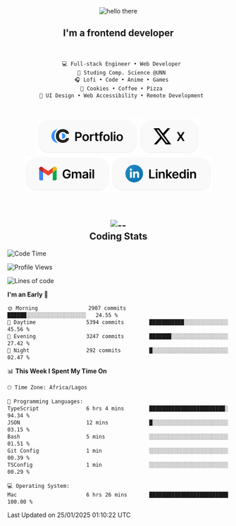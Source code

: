 <div align="center">
  
  <img src="https://readme-typing-svg.demolab.com?font=Fira+Code&weight=600&size=24&duration=4000&pause=300&color=3291FF&center=true&vCenter=true&random=false&width=300&height=24&lines=Hey+There;Hola;Namaste;Aloha;Bonjour;Konnichiwa" alt="hello there" height="36" width="300" />
  <h2>I'm a frontend developer</h2>
  
</div>

<br/>

<div align="center">
  
  ```
    💻 Full-stack Engineer • Web Developer
    💼 Studing Comp. Science @UNN
    🎧 Lofi • Code • Anime • Games
    🍪 Cookies • Coffee • Pizza
    📖 UI Design • Web Accessibility • Remote Development
  ```

</div>

<br/>

<div align="center">

  [![portfolio](./assets/badge-portfolio.svg)](https://okoyecharles.com)
  [![X](./assets/badge-x.svg)](https://x.com/okoyecharlesk)
  [![mail](./assets/badge-mail.svg)](mailto:okoyecharles509@gmail.com)
  [![linkedin](./assets/badge-linkedin.svg)](https://linkedin.com/in/okoyecharles)
  
</div>

<br/>



<div align="center">

  <h2>
    <img src="https://media.giphy.com/media/UVG0BN8TOMKkPOJS6e/giphy.gif?cid=790b7611dhvp8dydhh4r22mjr73owy4d5zzlo7s5zyk60w8s&ep=v1_stickers_search&rid=giphy.gif&ct=s" alt="--" height="50" width="50" />
    <br/>
    Coding Stats
  </h2>
  
</div>

<!--START_SECTION:waka-->
![Code Time](http://img.shields.io/badge/Code%20Time-552%20hrs%2012%20mins-blue)

![Profile Views](http://img.shields.io/badge/Profile%20Views-0-blue)

![Lines of code](https://img.shields.io/badge/From%20Hello%20World%20I%27ve%20Written-8.6%20million%20lines%20of%20code-blue)

**I'm an Early 🐤** 

```text
🌞 Morning                2907 commits        ██████░░░░░░░░░░░░░░░░░░░   24.55 % 
🌆 Daytime                5394 commits        ███████████░░░░░░░░░░░░░░   45.56 % 
🌃 Evening                3247 commits        ███████░░░░░░░░░░░░░░░░░░   27.42 % 
🌙 Night                  292 commits         █░░░░░░░░░░░░░░░░░░░░░░░░   02.47 % 
```


📊 **This Week I Spent My Time On** 

```text
🕑︎ Time Zone: Africa/Lagos

💬 Programming Languages: 
TypeScript               6 hrs 4 mins        ████████████████████████░   94.34 % 
JSON                     12 mins             █░░░░░░░░░░░░░░░░░░░░░░░░   03.15 % 
Bash                     5 mins              ░░░░░░░░░░░░░░░░░░░░░░░░░   01.51 % 
Git Config               1 min               ░░░░░░░░░░░░░░░░░░░░░░░░░   00.39 % 
TSConfig                 1 min               ░░░░░░░░░░░░░░░░░░░░░░░░░   00.29 % 

💻 Operating System: 
Mac                      6 hrs 26 mins       █████████████████████████   100.00 % 
```


 Last Updated on 25/01/2025 01:10:22 UTC
<!--END_SECTION:waka-->
